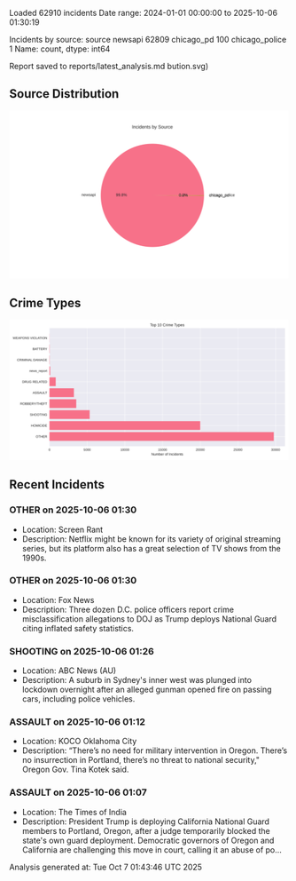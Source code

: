 
Loaded 62910 incidents
Date range: 2024-01-01 00:00:00 to 2025-10-06 01:30:19

Incidents by source:
source
newsapi           62809
chicago_pd          100
chicago_police        1
Name: count, dtype: int64

Report saved to reports/latest_analysis.md
bution.svg)

## Source Distribution
![Source Distribution](images/source_distribution.svg)

## Crime Types
![Crime Types](images/crime_types.svg)

## Recent Incidents

### OTHER on 2025-10-06 01:30
- Location: Screen Rant
- Description: Netflix might be known for its variety of original streaming series, but its platform also has a great selection of TV shows from the 1990s.


### OTHER on 2025-10-06 01:30
- Location: Fox News
- Description: Three dozen D.C. police officers report crime misclassification allegations to DOJ as Trump deploys National Guard citing inflated safety statistics.


### SHOOTING on 2025-10-06 01:26
- Location: ABC News (AU)
- Description: A suburb in Sydney's inner west was plunged into lockdown overnight after an alleged gunman opened fire on passing cars, including police vehicles.


### ASSAULT on 2025-10-06 01:12
- Location: KOCO Oklahoma City
- Description: “There’s no need for military intervention in Oregon. There’s no insurrection in Portland, there’s no threat to national security," Oregon Gov. Tina Kotek said.


### ASSAULT on 2025-10-06 01:07
- Location: The Times of India
- Description: President Trump is deploying California National Guard members to Portland, Oregon, after a judge temporarily blocked the state's own guard deployment. Democratic governors of Oregon and California are challenging this move in court, calling it an abuse of po…

Analysis generated at: Tue Oct  7 01:43:46 UTC 2025
